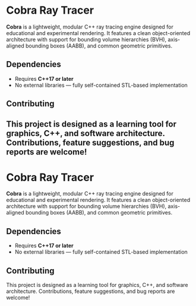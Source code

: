 # Cobra Ray Tracer

**Cobra** is a lightweight, modular C++ ray tracing engine designed for educational and experimental rendering. It features a clean object-oriented architecture with support for bounding volume hierarchies (BVH), axis-aligned bounding boxes (AABB), and common geometric primitives.

## Dependencies

- Requires **C++17 or later**
- No external libraries — fully self-contained STL-based implementation

## Contributing

This project is designed as a learning tool for graphics, C++, and software architecture. Contributions, feature suggestions, and bug reports are welcome!
---
# Cobra Ray Tracer

**Cobra** is a lightweight, modular C++ ray tracing engine designed for educational and experimental rendering. It features a clean object-oriented architecture with support for bounding volume hierarchies (BVH), axis-aligned bounding boxes (AABB), and common geometric primitives.

## Dependencies

- Requires **C++17 or later**
- No external libraries — fully self-contained STL-based implementation

## Contributing

This project is designed as a learning tool for graphics, C++, and software architecture. Contributions, feature suggestions, and bug reports are welcome!